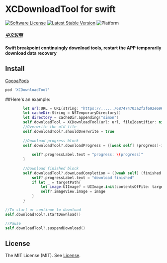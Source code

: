 # XCDownloadTool for swift

[![Software License](https://img.shields.io/badge/license-MIT-brightgreen.svg)](LICENSE.md)
[![Latest Stable Version](http://img.shields.io/cocoapods/v/XCDownloadTool.svg)](https://github.com/wuchun4/XCDownloadTool)
![Platform](http://img.shields.io/cocoapods/p/XCDownloadTool.svg)




##### [中文说明](https://github.com/wuchun4/XCDownloadTool/blob/master/LICENSE)

#### Swift breakpoint continuingly download tools, restart the APP temporarily download data recovery

## Install
[CocoaPods](http://cocoapods.org)

```ruby
pod 'XCDownloadTool'
```

##Here's an example:
```swift
        let url:URL = URL(string: "https://....../687474703a2f2f692e696d6775722e636f6d2f30684a384d7a572e676966")!
        let cacheDir:String = NSTemporaryDirectory()
        let directory = cacheDir.appending("simon")
        self.downloadTool = XCDownloadTool(url: url, fileIdentifier: nil, targetDirectory: directory, shouldResume: true)
        //Overwrite the old file
        self.downloadTool?.shouldOverwrite = true
        
        //Download progress block        
        self.downloadTool?.downloadProgress = {[weak self] (progress)-> Void in
            
            self?.progressLabel.text = "progress: \(progress)"
        }
        
        //Download finished block
        self.downloadTool?.downLoadCompletion = {[weak self] (finished:Bool ,targetPath:String?, error:Error?) -> Void in
            self?.progressLabel.text = "download finished"
            if let _ = targetPath{
                let image:UIImage? = UIImage.init(contentsOfFile: targetPath!)
                self?.imageView.image = image
            }
        }
```

```swift
//To start or continue to download
self.downloadTool?.startDownload()
```

```swift
//Pause
self.downloadTool?.suspendDownload()
```

## License

The MIT License (MIT). See [License](https://github.com/wuchun4/XCDownloadTool/blob/master/LICENSE).
